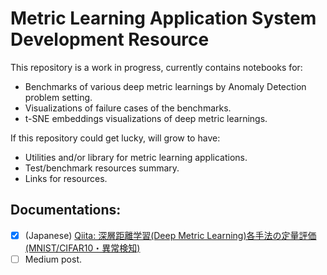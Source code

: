 # Metric Learning Application System Development Resource

This repository is a work in progress, currently contains notebooks for:

- Benchmarks of various deep metric learnings by Anomaly Detection problem setting.
- Visualizations of failure cases of the benchmarks.
- t-SNE embeddings visualizations of deep metric learnings.

If this repository could get lucky, will grow to have:

- Utilities and/or library for metric learning applications.
- Test/benchmark resources summary.
- Links for resources.

## Documentations:
- [x] (Japanese) [Qiita: 深層距離学習(Deep Metric Learning)各手法の定量評価 (MNIST/CIFAR10・異常検知)](https://qiita.com/daisukelab/items/5f9ec189959eaf1ef211)
- [ ] Medium post.
